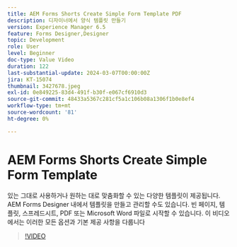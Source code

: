 ```yaml
---
title: AEM Forms Shorts Create Simple Form Template PDF
description: 디자이너에서 양식 템플릿 만들기
version: Experience Manager 6.5
feature: Forms Designer,Designer
topic: Development
role: User
level: Beginner
doc-type: Value Video
duration: 122
last-substantial-update: 2024-03-07T00:00:00Z
jira: KT-15074
thumbnail: 3427678.jpeg
exl-id: 0e849225-83d4-491f-b30f-e067cf6910d3
source-git-commit: 48433a5367c281cf5a1c106b08a1306f1b0e8ef4
workflow-type: tm+mt
source-wordcount: '81'
ht-degree: 0%

---
```


# AEM Forms Shorts Create Simple Form Template

있는 그대로 사용하거나 원하는 대로 맞춤화할 수 있는 다양한 템플릿이 제공됩니다. AEM Forms Designer 내에서 템플릿을 만들고 관리할 수도 있습니다. 빈 페이지, 템플릿, 스프레드시트, PDF 또는 Microsoft Word 파일로 시작할 수 있습니다. 이 비디오에서는 이러한 모든 옵션과 기본 제공 사항을 다룹니다

>[!VIDEO](https://video.tv.adobe.com/v/3439155/?learn=on&captions=kor)
